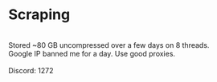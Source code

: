 # Scraping
<br />
Stored ~80 GB uncompressed over a few days on 8 threads.<br />
Google IP banned me for a day. Use good proxies.<br />
<br />
Discord: 1272
